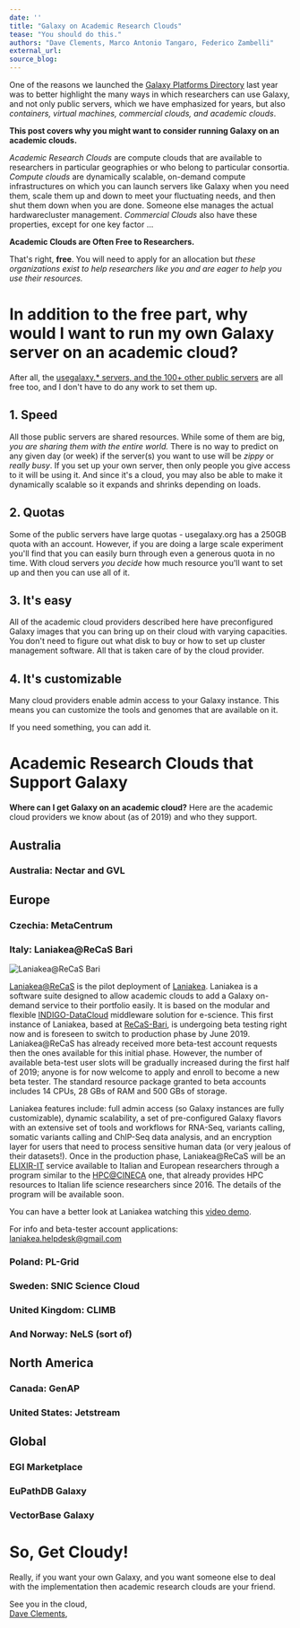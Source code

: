 ```yaml
---
date: ''
title: "Galaxy on Academic Research Clouds"
tease: "You should do this."
authors: "Dave Clements, Marco Antonio Tangaro, Federico Zambelli"
external_url: 
source_blog: 
---
```


One of the reasons we launched the [Galaxy Platforms Directory](/src/use/index.md) last year was to better highlight the many ways in which researchers can use Galaxy, and not only public servers, which we have emphasized for years, but also  *containers, virtual machines, commercial clouds, and  academic clouds*.

**This post covers why you might want to consider running Galaxy on an academic clouds.**

*Academic Research Clouds* are compute clouds that are available to researchers in particular geographies or who belong to particular consortia.  *Compute clouds* are dynamically scalable, on-demand compute infrastructures on which you can launch servers like Galaxy when you need them, scale them up and down to meet your fluctuating needs, and then shut them down when you are done.  Someone else manages the actual hardwarecluster management.  *Commercial Clouds* also have these properties, except for one key factor ...

**Academic Clouds are Often Free to Researchers.**

That's right, **free**.  You will need to apply for an allocation but *these organizations exist to help researchers like you and are eager to help you use their resources.*

# In addition to the free part, why would I want to run my own Galaxy server on an academic cloud?

After all, the [usegalaxy.* servers, and the 100+ other public servers](/src/use/index.md) are all free too, and I don't have to do any work to set them up.

## 1. Speed

All those public servers are shared resources.  While some of them are big, *you are sharing them with the entire world.*  There is no way to predict on any given day (or week) if the server(s) you want to use will be *zippy* or *really busy*. If you set up your own server, then only people you give access to it will be using it.  And since it's a cloud, you may also be able to make it dynamically scalable so it expands and shrinks depending on loads.

## 2. Quotas

Some of the public servers have large quotas - usegalaxy.org has a 250GB quota with an account.  However, if you are doing a large scale experiment you'll find that you can easily burn through even a generous quota in no time.  With cloud servers *you decide* how much resource you'll want to set up and then you can use all of it.

## 3. It's easy

All of the academic cloud providers described here have preconfigured Galaxy images that you can bring up on their cloud with varying capacities.  You don't need to figure out what disk to buy or how to set up cluster management software. All that is taken care of by the cloud provider.

## 4. It's customizable

Many cloud providers enable admin access to your Galaxy instance.  This means you can customize the tools and genomes that are available on it.

If you need something, you can add it.

# Academic Research Clouds that Support Galaxy

**Where can I get Galaxy on an academic cloud?**  Here are the academic cloud providers we know about (as of 2019) and who they support.

## Australia

### Australia: Nectar and GVL

## Europe

### Czechia: MetaCentrum

### Italy: Laniakea@ReCaS Bari

<img class="float-right" src="/src/use/laniakea-indigo-datacloud/laniakea-indigo-datacloud.png" alt="Laniakea@ReCaS Bari" style="max-width: 240px" />

[Laniakea@ReCaS](https://elixir-italy-science-gateway.cloud.ba.infn.it/) is the pilot deployment of [Laniakea](https://www.biorxiv.org/content/early/2018/12/04/472464). Laniakea is a software suite designed to allow academic clouds to add a Galaxy on-demand service to their portfolio easily. It is based on the modular and flexible [INDIGO-DataCloud](https://www.indigo-datacloud.eu/) middleware solution for e-science. This first instance of Laniakea, based at [ReCaS-Bari](https://www.recas-bari.it/index.php/en/), is undergoing beta testing right now and is foreseen to switch to production phase by June 2019. Laniakea@ReCaS has already received more beta-test account requests then the ones available for this initial phase. However, the number of available beta-test user slots will be gradually increased during the first half of 2019; anyone is for now welcome to apply and enroll to become a new beta tester. The standard resource package granted to beta accounts includes 14 CPUs, 28 GBs of RAM and 500 GBs of storage. 

Laniakea features include: full admin access (so Galaxy instances are fully customizable), dynamic scalability, a set of pre-configured Galaxy flavors with an extensive set of tools and workflows for RNA-Seq, variants calling, somatic variants calling and ChIP-Seq data analysis, and an encryption layer for users that need to process sensitive human data (or very jealous of their datasets!). Once in the production phase, Laniakea@ReCaS will be an [ELIXIR-IT](http://elixir-italy.org/en/) service available to Italian and European researchers through a program similar to the [HPC@CINECA](https://drive.google.com/file/d/0B9G1T7Qh3zvCRTdyNkJDOFpzbDQ/view?usp=sharing) one, that already provides HPC resources to Italian life science researchers since 2016. The details of the program will be available soon.

You can have a better look at Laniakea watching this [video demo](https://www.youtube.com/watch?v=rub3skcs84Q).

For info and beta-tester account applications: laniakea.helpdesk@gmail.com

### Poland: PL-Grid

### Sweden: SNIC Science Cloud

### United Kingdom: CLIMB

### And Norway: NeLS (sort of)

## North America

### Canada: GenAP

### United States: Jetstream

## Global

### EGI Marketplace

### EuPathDB Galaxy

### VectorBase Galaxy

# So, Get Cloudy!

Really, if you want your own Galaxy, and you want someone else to deal with the implementation then academic research clouds are your friend.

See you in the cloud,<br />
[Dave Clements](/src/people/dave-clements/index.md), 

